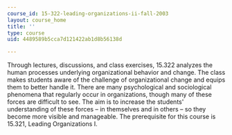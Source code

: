 ```yaml
---
course_id: 15-322-leading-organizations-ii-fall-2003
layout: course_home
title: ''
type: course
uid: 4489589b5cca7d121422ab1d8b56138d

---
```

Through lectures, discussions, and class exercises, 15.322 analyzes the human processes underlying organizational behavior and change. The class makes students aware of the challenge of organizational change and equips them to better handle it. There are many psychological and sociological phenomena that regularly occur in organizations, though many of these forces are difficult to see. The aim is to increase the students' understanding of these forces – in themselves and in others – so they become more visible and manageable. The prerequisite for this course is 15.321, Leading Organizations I.
